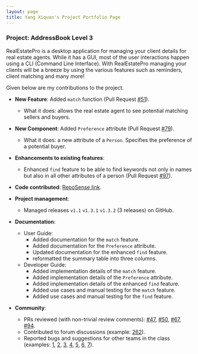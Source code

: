 ```yaml
---
layout: page
title: Yang Xiquan's Project Portfolio Page
---
```


### Project: AddressBook Level 3

RealEstatePro is a desktop application for managing your client details for real estate agents.
While it has a GUI, most of the user interactions happen using a CLI (Command Line Interface). 
With RealEstatePro managing your clients will be a breeze by using the various features such as reminders, client matching and many more!

Given below are my contributions to the project.

* **New Feature**: Added `match` function (Pull Request [#51](https://github.com/AY2122S2-CS2103-W16-4/tp/pull/51)).
  * What it does: allows the real estate agent to see potential matching sellers and buyers.

* **New Component**: Added `Preference` attribute (Pull Request [#79](https://github.com/AY2122S2-CS2103-W16-4/tp/pull/79)).
  * What it does: a new attribute of a `Person`. Specifies the preference of a potential buyer.

* **Enhancements to existing features**:
  * Enhanced `find` feature to be able to find keywords not only in names but also in all other attributes of a person (Pull Request [#97](https://github.com/AY2122S2-CS2103-W16-4/tp/pull/97)).

* **Code contributed**: [RepoSense link](https://nus-cs2103-ay2122s2.github.io/tp-dashboard/?search=cindyangXQ&sort=groupTitle&sortWithin=title&timeframe=commit&mergegroup=&groupSelect=groupByRepos&breakdown=true&checkedFileTypes=docs~functional-code~test-code~other&since=2022-02-18).

* **Project management**:
  * Managed releases `v1.1` `v1.3.1` `v1.3.2` (3 releases) on GitHub.
 
* **Documentation**:
  * User Guide:
    * Added documentation for the `match` feature.
    * Added documentation for the `Preference` attribute.
    * Updated documentation for the enhanced `find` feature.
    * reformatted the summary table into three columns.
  * Developer Guide:
    * Added implementation details of the `match` feature.
    * Added implementation details of the `Preference` attribute.
    * Added implementation details of the enhanced `find` feature.
    * Added use cases and manual testing for the `match` feature.
    * Added use cases and manual testing for the `find` feature. 

* **Community**:
  * PRs reviewed (with non-trivial review comments): [\#47](https://github.com/AY2122S2-CS2103-W16-4/tp/pull/47), [\#50](https://github.com/AY2122S2-CS2103-W16-4/tp/pull/50), [\#67](https://github.com/AY2122S2-CS2103-W16-4/tp/pull/67), [\#94](https://github.com/AY2122S2-CS2103-W16-4/tp/pull/94).
  * Contributed to forum discussions (example: [262](https://github.com/nus-cs2103-AY2122S2/forum/issues/262)).
  * Reported bugs and suggestions for other teams in the class (examples: [1](https://github.com/cindyangXQ/ped/issues/1), [2](https://github.com/cindyangXQ/ped/issues/2), [3](https://github.com/cindyangXQ/ped/issues/3), [4](https://github.com/cindyangXQ/ped/issues/4), [5](https://github.com/cindyangXQ/ped/issues/5), [6](https://github.com/cindyangXQ/ped/issues/6), [7](https://github.com/cindyangXQ/ped/issues/7)).
